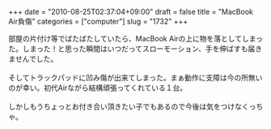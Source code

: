 +++
date = "2010-08-25T02:37:04+09:00"
draft = false
title = "MacBook Air負傷"
categories = ["computer"]
slug = "1732"
+++

<p>
部屋の片付け等でばたばたしていたら、MacBook Airの上に物を落としてしまった。しまった！と思った瞬間はいつだってスローモーション、手を伸ばすも届きませんでした。<br />
<br />
そしてトラックパッドに凹み傷が出来てしまった。まぁ動作に支障は今の所無いのが幸い。初代Airながら結構頑張ってくれている１台。<br />
<br />
しかしもうちょっとお付き合い頂きたい子でもあるので今後は気をつけなくっちゃ。
</p>
